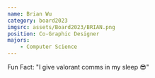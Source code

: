 ```yaml
---
name: Brian Wu
category: board2023
imgsrc: assets/Board2023/BRIAN.png
position: Co-Graphic Designer
majors:
    - Computer Science
---
```


Fun Fact: "I give valorant comms in my sleep 😎"
